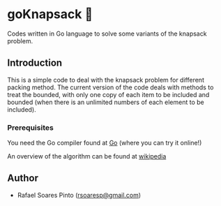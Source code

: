# goKnapsack :school_satchel:
Codes written in Go language to solve some variants of the knapsack problem.

## Introduction

This is a simple code to deal with the knapsack problem for different packing method.
The current version of the code deals with methods to treat the bounded, with only 
one copy of each item to be included and bounded (when there is an unlimited numbers
of each element to be included).

### Prerequisites

You need the Go compiler found at [Go](https://golang.org/) (where you can try it online!) 

An overview of the algorithm can be found at [wikipedia](https://en.wikipedia.org/wiki/Knapsack_problem)

## Author
* Rafael Soares Pinto (rsoaresp@gmail.com)
